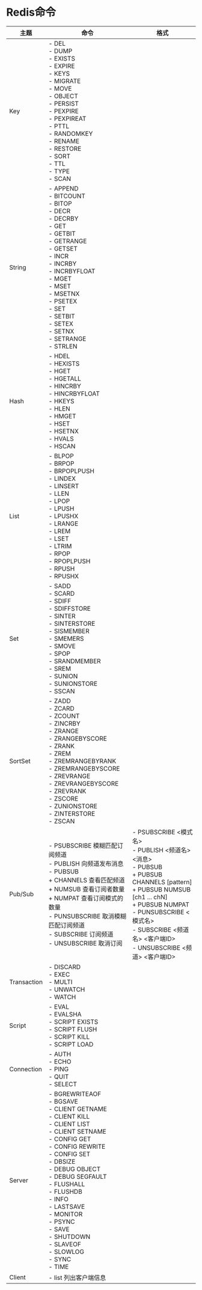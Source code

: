 # Redis命令

| 主题        | 命令                                                         | 格式                                                         |
| ----------- | ------------------------------------------------------------ | ------------------------------------------------------------ |
| Key         | - DEL<br>- DUMP<br>- EXISTS<br>- EXPIRE<br>- KEYS<br>- MIGRATE<br>- MOVE<br>- OBJECT<br>- PERSIST<br>- PEXPIRE<br>- PEXPIREAT<br>- PTTL<br>- RANDOMKEY<br>- RENAME<br>- RESTORE<br>- SORT<br>- TTL<br>- TYPE<br>- SCAN |                                                              |
| String      | - APPEND<br>- BITCOUNT<br>- BITOP<br>- DECR<br>- DECRBY<br>- GET<br>- GETBIT<br>- GETRANGE<br>- GETSET<br>- INCR<br>- INCRBY<br>- INCRBYFLOAT<br>- MGET<br>- MSET<br>- MSETNX<br>- PSETEX<br>- SET<br>- SETBIT<br>- SETEX<br>- SETNX<br>- SETRANGE<br>- STRLEN |                                                              |
| Hash        | - HDEL<br>- HEXISTS<br>- HGET<br>- HGETALL<br>- HINCRBY<br>- HINCRBYFLOAT<br>- HKEYS<br>- HLEN<br>- HMGET<br>- HSET<br>- HSETNX<br>- HVALS<br>- HSCAN |                                                              |
| List        | - BLPOP<br>- BRPOP<br>- BRPOPLPUSH<br>- LINDEX<br>- LINSERT<br>- LLEN<br>- LPOP<br>- LPUSH<br>- LPUSHX<br>- LRANGE<br>- LREM<br>- LSET<br>- LTRIM<br>- RPOP<br>- RPOPLPUSH<br>- RPUSH<br>- RPUSHX |                                                              |
| Set         | - SADD<br>- SCARD<br>- SDIFF<br>- SDIFFSTORE<br>- SINTER<br>- SINTERSTORE<br>- SISMEMBER<br>- SMEMERS<br>- SMOVE<br>- SPOP<br>- SRANDMEMBER<br>- SREM<br>- SUNION<br>- SUNIONSTORE<br>- SSCAN |                                                              |
| SortSet     | - ZADD<br>- ZCARD<br>- ZCOUNT<br>- ZINCRBY<br>- ZRANGE<br>- ZRANGEBYSCORE<br>- ZRANK<br>- ZREM<br>- ZREMRANGEBYRANK<br>- ZREMRANGEBYSCORE<br>- ZREVRANGE<br>- ZREVRANGEBYSCORE<br>- ZREVRANK<br>- ZSCORE<br>- ZUNIONSTORE<br>- ZINTERSTORE<br>- ZSCAN |                                                              |
| Pub/Sub     | - PSUBSCRIBE 模糊匹配订阅频道<br>- PUBLISH 向频道发布消息<br>- PUBSUB<br>  + CHANNELS 查看匹配频道<br>  + NUMSUB 查看订阅者数量<br>  + NUMPAT 查看订阅模式的数量<br>- PUNSUBSCRIBE 取消模糊匹配订阅频道<br>- SUBSCRIBE 订阅频道<br>- UNSUBSCRIBE 取消订阅 | - PSUBSCRIBE <模式名><br>- PUBLISH <频道名> <消息><br>-  PUBSUB<br>  + PUBSUB CHANNELS [pattern]<br>  + PUBSUB NUMSUB [ch1 ... chN]<br>  + PUBSUB NUMPAT<br>- PUNSUBSCRIBE <模式名><br>- SUBSCRIBE <频道名> <客户端ID><br>- UNSUBSCRIBE <频道> <客户端ID> |
| Transaction | - DISCARD<br>- EXEC<br>- MULTI<br>- UNWATCH<br>- WATCH       |                                                              |
| Script      | - EVAL<br>- EVALSHA<br>- SCRIPT EXISTS<br>- SCRIPT FLUSH<br>- SCRIPT KILL<br>- SCRIPT LOAD |                                                              |
| Connection  | - AUTH<br>- ECHO<br>- PING<br>- QUIT<br>- SELECT             |                                                              |
| Server      | - BGREWRITEAOF<br>- BGSAVE<br>- CLIENT GETNAME<br>- CLIENT KILL<br>- CLIENT LIST<br>- CLIENT SETNAME<br>- CONFIG GET<br>- CONFIG REWRITE<br>- CONFIG SET<br>- DBSIZE<br>- DEBUG OBJECT<br>- DEBUG SEGFAULT<br>- FLUSHALL<br>- FLUSHDB<br>- INFO<br>- LASTSAVE<br>- MONITOR<br>- PSYNC<br>- SAVE<br>- SHUTDOWN<br>- SLAVEOF<br>- SLOWLOG<br>- SYNC<br>- TIME |                                                              |
| Client      | - list 列出客户端信息<br>                                    |                                                              |

